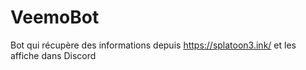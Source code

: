 # VeemoBot

Bot qui récupère des informations depuis https://splatoon3.ink/ et les affiche dans Discord

